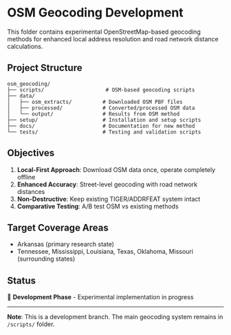 # OSM Geocoding Development

This folder contains experimental OpenStreetMap-based geocoding methods for enhanced local address resolution and road network distance calculations.

## Project Structure

```
osm_geocoding/
├── scripts/                    # OSM-based geocoding scripts
├── data/
│   ├── osm_extracts/          # Downloaded OSM PBF files
│   ├── processed/             # Converted/processed OSM data
│   └── output/                # Results from OSM method
├── setup/                     # Installation and setup scripts
├── docs/                      # Documentation for new method
└── tests/                     # Testing and validation scripts
```

## Objectives

1. **Local-First Approach**: Download OSM data once, operate completely offline
2. **Enhanced Accuracy**: Street-level geocoding with road network distances
3. **Non-Destructive**: Keep existing TIGER/ADDRFEAT system intact
4. **Comparative Testing**: A/B test OSM vs existing methods

## Target Coverage Areas

- Arkansas (primary research state)
- Tennessee, Mississippi, Louisiana, Texas, Oklahoma, Missouri (surrounding states)

## Status

🚧 **Development Phase** - Experimental implementation in progress

---

**Note**: This is a development branch. The main geocoding system remains in `/scripts/` folder.